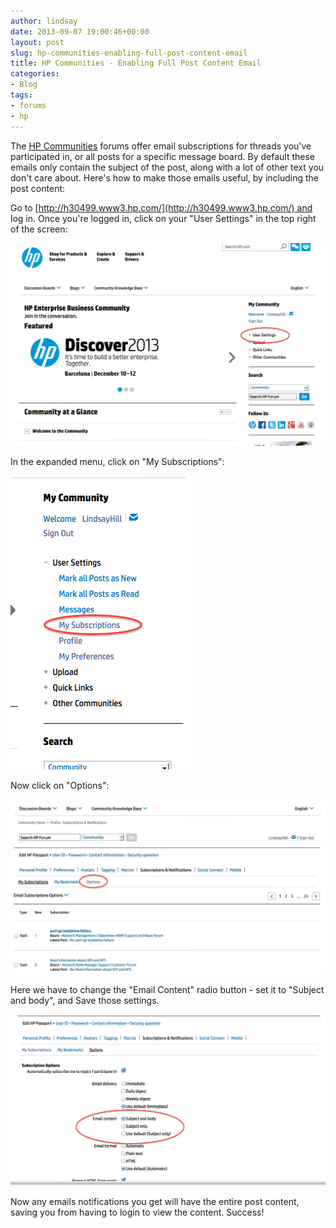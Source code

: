 ```yaml
---
author: lindsay
date: 2013-09-07 19:00:46+00:00
layout: post
slug: hp-communities-enabling-full-post-content-email
title: HP Communities - Enabling Full Post Content Email
categories:
- Blog
tags:
- forums
- hp
---
```


The [HP Communities](http://h30499.www3.hp.com/) forums offer email subscriptions for threads you've participated in, or all posts for a specific message board. By default these emails only contain the subject of the post, along with a lot of other text you don't care about. Here's how to make those emails useful, by including the post content:

Go to [http://h30499.www3.hp.com/](http://h30499.www3.hp.com/) and log in. Once you're logged in, click on your "User Settings" in the top right of the screen:

[![User Settings](/assets/2013/09/hp_user_settings.jpg)](/assets/2013/09/hp_user_settings.jpg)

In the expanded menu, click on "My Subscriptions":

[![My Subscriptions](/assets/2013/09/my_subscriptions.jpg)](/assets/2013/09/my_subscriptions.jpg)

Now click on "Options":

[![Subscription Options](/assets/2013/09/hp_options.jpg)](/assets/2013/09/hp_options.jpg)

Here we have to change the "Email Content" radio button - set it to "Subject and body", and Save those settings.

[![Email Content](/assets/2013/09/hp_content.jpg)](/assets/2013/09/hp_content.jpg)

Now any emails notifications you get will have the entire post content, saving you from having to login to view the content. Success!
